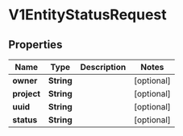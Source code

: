 
# V1EntityStatusRequest

## Properties
Name | Type | Description | Notes
------------ | ------------- | ------------- | -------------
**owner** | **String** |  |  [optional]
**project** | **String** |  |  [optional]
**uuid** | **String** |  |  [optional]
**status** | **String** |  |  [optional]



